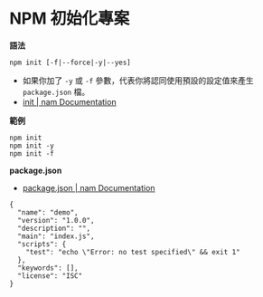 # NPM 初始化專案

**語法**

```
npm init [-f|--force|-y|--yes]
```

* 如果你加了 `-y` 或 `-f` 參數，代表你將認同使用預設的設定值來產生 `package.json` 檔。
* [init | nam Documentation](https://docs.npmjs.com/cli/init)

**範例**

```
npm init
npm init -y
npm init -f
```

**package.json**

* [package.json | nam Documentation](https://docs.npmjs.com/files/package.json)

<!-- 
* 說明 package.json 的用途
-->

```
{
  "name": "demo",
  "version": "1.0.0",
  "description": "",
  "main": "index.js",
  "scripts": {
    "test": "echo \"Error: no test specified\" && exit 1"
  },
  "keywords": [],
  "license": "ISC"
}
```